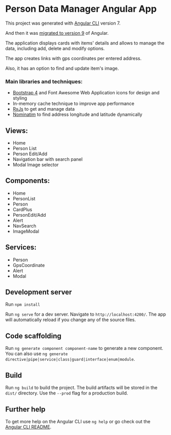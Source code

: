 # Person Data Manager Angular App

This project was generated with [Angular CLI](https://github.com/angular/angular-cli) version 7.

And then it was [migrated to version 9](https://update.angular.io/#8.0:9.0l2) of Angular.

The application displays cards with items' details and allows to manage the data, including add, delete and modify options.

The app creates links with gps coordinates per entered address.

Also, it has an option to find and update item's image.


### Main libraries and techniques:

- [Bootstrap 4](https://getbootstrap.com/docs/4.4/getting-started/introduction/) and Font Awesome Web Application icons for   design and styling
- In-memory cache technique to improve app performance
- [RxJs](https://angular.io/guide/rx-library) to get and manage data
- [Nominatim](https://nominatim.org/release-docs/develop/api/Overview/) to find address longitude and latitude dynamically

## Views:

- Home
- Person List
- Person Edit/Add
- Navigation bar with search panel
- Modal Image selector

## Components:

- Home
- PersonList
- Person
- CardPlus
- PersonEdit/Add
- Alert
- NavSearch
- ImageModal

## Services:

- Person
- GpsCoordinate
- Alert
- Modal

## Development server

Run `npm install`

Run `ng serve` for a dev server. Navigate to `http://localhost:4200/`. The app will automatically reload if you change any of the source files.

## Code scaffolding

Run `ng generate component component-name` to generate a new component. You can also use `ng generate directive|pipe|service|class|guard|interface|enum|module`.

## Build

Run `ng build` to build the project. The build artifacts will be stored in the `dist/` directory. Use the `--prod` flag for a production build.

## Further help

To get more help on the Angular CLI use `ng help` or go check out the [Angular CLI README](https://github.com/angular/angular-cli/blob/master/README.md).
